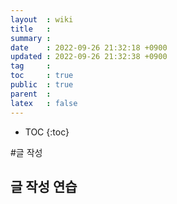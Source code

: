 ```yaml
---
layout  : wiki
title   : 
summary : 
date    : 2022-09-26 21:32:18 +0900
updated : 2022-09-26 21:32:38 +0900
tag     : 
toc     : true
public  : true
parent  : 
latex   : false
---
```

* TOC
{:toc}

#글 작성
## 글 작성 연습

